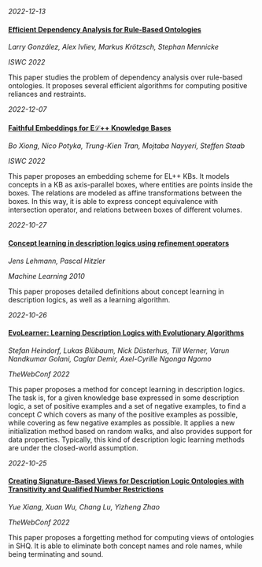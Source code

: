









*2022-12-13*

#### [Efficient Dependency Analysis for Rule-Based Ontologies](https://link.springer.com/chapter/10.1007/978-3-031-19433-7_16)

*Larry González, Alex Ivliev, Markus Krötzsch, Stephan Mennicke*

*ISWC 2022*

This paper studies the problem of dependency analysis over rule-based ontologies. It proposes several efficient algorithms for computing positive reliances and restraints. 


*2022-12-07*

#### [Faithful Embeddings for Eℒ++ Knowledge Bases](https://doi.org/10.1007/978-3-031-19433-7_2)

*Bo Xiong, Nico Potyka, Trung-Kien Tran, Mojtaba Nayyeri, Steffen Staab*

*ISWC 2022*

This paper proposes an embedding scheme for EL++ KBs. It models concepts in a KB as axis-parallel boxes, where entities are points inside the boxes. The relations are modeled as affine transformations between the boxes. In this way, it is able to express concept equivalence with intersection operator, and relations between boxes of different volumes. 


*2022-10-27*

#### [Concept learning in description logics using refinement operators](https://link.springer.com/article/10.1007/s10994-009-5146-2)

*Jens Lehmann, Pascal Hitzler*

*Machine Learning 2010*

This paper proposes detailed definitions about concept learning in description logics, as well as a learning algorithm. 


*2022-10-26*

#### [EvoLearner: Learning Description Logics with Evolutionary Algorithms](https://doi.org/10.1145/3485447.3511925)

*Stefan Heindorf, Lukas Blübaum, Nick Düsterhus, Till Werner, Varun Nandkumar Golani, Caglar Demir, Axel-Cyrille Ngonga Ngomo*

*TheWebConf 2022*

This paper proposes a method for concept learning in description logics. The task is, for a given knowledge base expressed in some description logic, a set of positive examples and a set of negative examples, to find a concept *C* which covers as many of the positive examples as possible, while covering as few negative examples as possible. It applies a new initialization method based on random walks, and also provides support for data properties. Typically, this kind of description logic learning methods are under the closed-world assumption. 


*2022-10-25*

#### [Creating Signature-Based Views for Description Logic Ontologies with Transitivity and Qualified Number Restrictions](https://doi.org/10.1145/3485447.3511924)

*Yue Xiang, Xuan Wu, Chang Lu, Yizheng Zhao*

*TheWebConf 2022*

This paper proposes a forgetting method for computing views of ontologies in SHQ. It is able to eliminate both concept names and role names, while being terminating and sound. 
